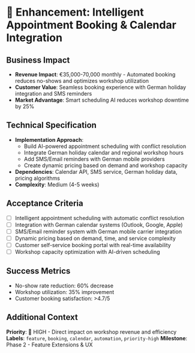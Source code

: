 # 🎯 Enhancement: Intelligent Appointment Booking & Calendar Integration

## Business Impact
- **Revenue Impact**: €35,000-70,000 monthly - Automated booking reduces no-shows and optimizes workshop utilization
- **Customer Value**: Seamless booking experience with German holiday integration and SMS reminders
- **Market Advantage**: Smart scheduling AI reduces workshop downtime by 25%

## Technical Specification
- **Implementation Approach**: 
  - Build AI-powered appointment scheduling with conflict resolution
  - Integrate German holiday calendar and regional workshop hours
  - Add SMS/Email reminders with German mobile providers
  - Create dynamic pricing based on demand and workshop capacity
- **Dependencies**: Calendar API, SMS service, German holiday data, pricing algorithms
- **Complexity**: Medium (4-5 weeks)

## Acceptance Criteria
- [ ] Intelligent appointment scheduling with automatic conflict resolution
- [ ] Integration with German calendar systems (Outlook, Google, Apple)
- [ ] SMS/Email reminder system with German mobile carrier integration
- [ ] Dynamic pricing based on demand, time, and service complexity
- [ ] Customer self-service booking portal with real-time availability
- [ ] Workshop capacity optimization with AI-driven scheduling

## Success Metrics
- No-show rate reduction: 60% decrease
- Workshop utilization: 35% improvement
- Customer booking satisfaction: >4.7/5

## Additional Context
**Priority**: 🔴 HIGH - Direct impact on workshop revenue and efficiency
**Labels**: `feature`, `booking`, `calendar`, `automation`, `priority-high`
**Milestone**: Phase 2 - Feature Extensions & UX